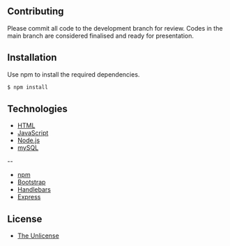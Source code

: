 ## Contributing

Please commit all code to the development branch for review. Codes in the main branch are considered finalised and ready for presentation. 

## Installation

Use npm to install the required dependencies.

```bash
$ npm install
```

## Technologies

- [HTML](https://developer.mozilla.org/en-US/docs/Web/HTML)
- [JavaScript](https://developer.mozilla.org/en-US/docs/Web/JavaScript)
- [Node.js](https://nodejs.org/en/)
- [mySQL](https://www.mysql.com/)

--

- [npm](https://www.npmjs.com/)
- [Bootstrap](https://getbootstrap.com/docs/5.1/getting-started/introduction/)
- [Handlebars](https://handlebarsjs.com/)
- [Express](https://expressjs.com/)

## License 

- [The Unlicense](https://choosealicense.com/licenses/unlicense/)
